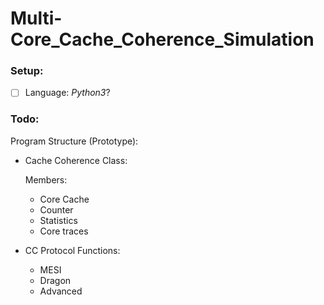 # Multi-Core_Cache_Coherence_Simulation

### Setup:

* [ ] Language: *Python3*? 

### Todo:

Program Structure (Prototype):

* Cache Coherence Class:

  Members:

  * Core Cache
  * Counter
  * Statistics
  * Core traces

* CC Protocol Functions:

  * MESI
  * Dragon
  * Advanced

